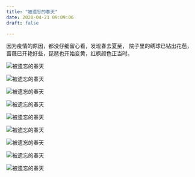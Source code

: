 ```yaml
---
title: "被遗忘的春天"
date: 2020-04-21 09:09:06
draft: false

---
```


因为疫情的原因，都没仔细留心看，发现春去夏至，
院子里的绣球已钻出花苞，蔷薇已开艳好些，琵琶也开始变黄，红枫颜色正当时。

![被遗忘的春天][1]

![被遗忘的春天][2]

![被遗忘的春天][3]

![被遗忘的春天][4]

![被遗忘的春天][5]

![被遗忘的春天][6]

![被遗忘的春天][7]

![被遗忘的春天][8]

![被遗忘的春天][9]

[1]: http://lab.boke.run/usr/uploads/2020/04/21_004922_1.jpg
[2]: http://lab.boke.run/usr/uploads/2020/04/21_004922_2.jpg
[3]: http://lab.boke.run/usr/uploads/2020/04/21_004922_3.jpg
[4]: http://lab.boke.run/usr/uploads/2020/04/21_004922_4.jpg
[5]: http://lab.boke.run/usr/uploads/2020/04/21_004922_5.jpg
[6]: http://lab.boke.run/usr/uploads/2020/04/21_004922_6.jpg
[7]: http://lab.boke.run/usr/uploads/2020/04/21_004922_7.jpg
[8]: http://lab.boke.run/usr/uploads/2020/04/21_004922_8.jpg
[9]: http://lab.boke.run/usr/uploads/2020/04/21_004922_9.jpg